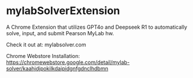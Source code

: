 # mylabSolverExtension
A Chrome Extension that utilizes GPT4o and Deepseek R1 to automatically solve, input, and submit Pearson MyLab hw.


Check it out at: mylabsolver.com 


Chrome Webstore Installation: https://chromewebstore.google.com/detail/mylab-solver/kaahjdjpokilkdaipidgnfgdnclhdbmn

